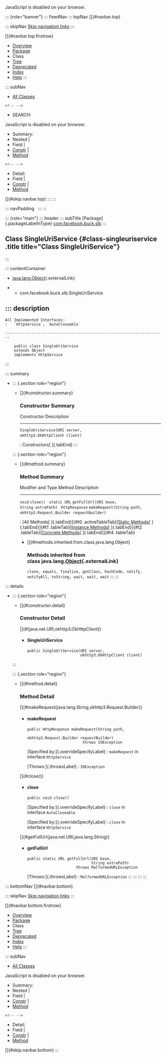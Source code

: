 <div>

JavaScript is disabled on your browser.

</div>

::: {role="banner"}
::: fixedNav
::: topNav
[]{#navbar.top}

::: skipNav
[Skip navigation links](#skip.navbar.top "Skip navigation links")
:::

[]{#navbar.top.firstrow}

-   [Overview](../../../../index.html)
-   [Package](package-summary.html)
-   Class
-   [Tree](package-tree.html)
-   [Deprecated](../../../../deprecated-list.html)
-   [Index](../../../../index-all.html)
-   [Help](../../../../help-doc.html)
:::

::: subNav
-   [All Classes](../../../../allclasses.html)

```{=html}
<!-- -->
```
-   SEARCH:

<div>

<div>

JavaScript is disabled on your browser.

</div>

</div>

<div>

-   Summary: 
-   Nested \| 
-   Field \| 
-   [Constr](#constructor.summary) \| 
-   [Method](#method.summary)

```{=html}
<!-- -->
```
-   Detail: 
-   Field \| 
-   [Constr](#constructor.detail) \| 
-   [Method](#method.detail)

</div>

[]{#skip.navbar.top}
:::
:::

::: navPadding
 
:::
:::

::: {role="main"}
::: header
::: subTitle
[Package]{.packageLabelInType} [com.facebook.buck.slb](package-summary.html)
:::

## Class SingleUriService {#class-singleuriservice .title title="Class SingleUriService"}
:::

::: contentContainer
-   [java.lang.Object](http://docs.oracle.com/javase/7/docs/api/java/lang/Object.html?is-external=true "class or interface in java.lang"){.externalLink}

-   -   com.facebook.buck.slb.SingleUriService

::: description
-   

    All Implemented Interfaces:
    :   `HttpService`, `AutoCloseable`

    ------------------------------------------------------------------------

        public class SingleUriService
        extends Object
        implements HttpService
:::

::: summary
-   ::: {.section role="region"}
    -   []{#constructor.summary}

        ### Constructor Summary

          Constructor                                                                   Description
          ----------------------------------------------------------------------------- -------------
          `SingleUriService​(URI server,                 okhttp3.OkHttpClient client)`    

          : Constructors[ ]{.tabEnd}
    :::

    ::: {.section role="region"}
    -   []{#method.summary}

        ### Method Summary

          Modifier and Type   Method                                                                          Description
          ------------------- ------------------------------------------------------------------------------- -------------
          `void`              `close()`                                                                        
          `static URL`        `getFullUrl​(URI base,           String extraPath)`                               
          `HttpResponse`      `makeRequest​(String path,            okhttp3.Request.Builder requestBuilder)`    

          : [All Methods[ ]{.tabEnd}]{#t0 .activeTableTab}[[Static
          Methods](javascript:show(1);)[ ]{.tabEnd}]{#t1
          .tableTab}[[Instance
          Methods](javascript:show(2);)[ ]{.tabEnd}]{#t2
          .tableTab}[[Concrete
          Methods](javascript:show(8);)[ ]{.tabEnd}]{#t4 .tableTab}

        -   []{#methods.inherited.from.class.java.lang.Object}

            ### Methods inherited from class java.lang.[Object](http://docs.oracle.com/javase/7/docs/api/java/lang/Object.html?is-external=true "class or interface in java.lang"){.externalLink}

            `clone, equals, finalize, getClass, hashCode, notify, notifyAll, toString, wait, wait, wait`
    :::
:::

::: details
-   ::: {.section role="region"}
    -   []{#constructor.detail}

        ### Constructor Detail

        []{#<init>(java.net.URI,okhttp3.OkHttpClient)}

        -   #### SingleUriService

                public SingleUriService​(URI server,
                                        okhttp3.OkHttpClient client)
    :::

    ::: {.section role="region"}
    -   []{#method.detail}

        ### Method Detail

        []{#makeRequest(java.lang.String,okhttp3.Request.Builder)}

        -   #### makeRequest

            ``` methodSignature
            public HttpResponse makeRequest​(String path,
                                            okhttp3.Request.Builder requestBuilder)
                                     throws IOException
            ```

            [Specified by:]{.overrideSpecifyLabel}
            :   `makeRequest` in interface `HttpService`

            [Throws:]{.throwsLabel}
            :   `IOException`

        []{#close()}

        -   #### close

            ``` methodSignature
            public void close()
            ```

            [Specified by:]{.overrideSpecifyLabel}
            :   `close` in interface `AutoCloseable`

            [Specified by:]{.overrideSpecifyLabel}
            :   `close` in interface `HttpService`

        []{#getFullUrl(java.net.URI,java.lang.String)}

        -   #### getFullUrl

            ``` methodSignature
            public static URL getFullUrl​(URI base,
                                         String extraPath)
                                  throws MalformedURLException
            ```

            [Throws:]{.throwsLabel}
            :   `MalformedURLException`
    :::
:::
:::
:::

::: bottomNav
[]{#navbar.bottom}

::: skipNav
[Skip navigation links](#skip.navbar.bottom "Skip navigation links")
:::

[]{#navbar.bottom.firstrow}

-   [Overview](../../../../index.html)
-   [Package](package-summary.html)
-   Class
-   [Tree](package-tree.html)
-   [Deprecated](../../../../deprecated-list.html)
-   [Index](../../../../index-all.html)
-   [Help](../../../../help-doc.html)
:::

::: subNav
-   [All Classes](../../../../allclasses.html)

<div>

<div>

JavaScript is disabled on your browser.

</div>

</div>

<div>

-   Summary: 
-   Nested \| 
-   Field \| 
-   [Constr](#constructor.summary) \| 
-   [Method](#method.summary)

```{=html}
<!-- -->
```
-   Detail: 
-   Field \| 
-   [Constr](#constructor.detail) \| 
-   [Method](#method.detail)

</div>

[]{#skip.navbar.bottom}
:::
